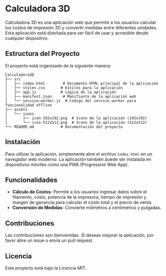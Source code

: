 # Calculadora 3D

Calculadora 3D es una aplicación web que permite a los usuarios calcular los costos de impresión 3D y convertir medidas entre diferentes unidades. Esta aplicación está diseñada para ser fácil de usar y accesible desde cualquier dispositivo.

## Estructura del Proyecto

El proyecto está organizado de la siguiente manera:

```
Calculadora3D
├── src
│   ├── index.html        # Documento HTML principal de la aplicación
│   ├── styles.css       # Estilos para la aplicación
│   ├── app.js           # Lógica de la aplicación
│   ├── manifest.json     # Manifiesto de la aplicación web
│   └── service-worker.js  # Código del service worker para funcionalidad offline
├── assets
│   └── icons
│       ├── icon-192x192.png  # Icono de la aplicación (192x192)
│       └── icon-512x512.png  # Icono de la aplicación (512x512)
└── README.md            # Documentación del proyecto
```

## Instalación

Para utilizar la aplicación, simplemente abre el archivo `index.html` en un navegador web moderno. La aplicación también puede ser instalada en dispositivos móviles como una PWA (Progressive Web App).

## Funcionalidades

- **Cálculo de Costos**: Permite a los usuarios ingresar datos sobre el filamento, costo, potencia de la impresora, tiempo de impresión y margen de ganancia para calcular el costo total y el precio de venta.
- **Conversión de Medidas**: Convierte milímetros a centímetros y pulgadas.

## Contribuciones

Las contribuciones son bienvenidas. Si deseas mejorar la aplicación, por favor abre un issue o envía un pull request.

## Licencia

Este proyecto está bajo la Licencia MIT.